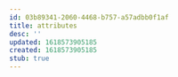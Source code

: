 ```yaml
---
id: 03b89341-2060-4468-b757-a57adbb0f1af
title: attributes
desc: ''
updated: 1618573905185
created: 1618573905185
stub: true
---
```


